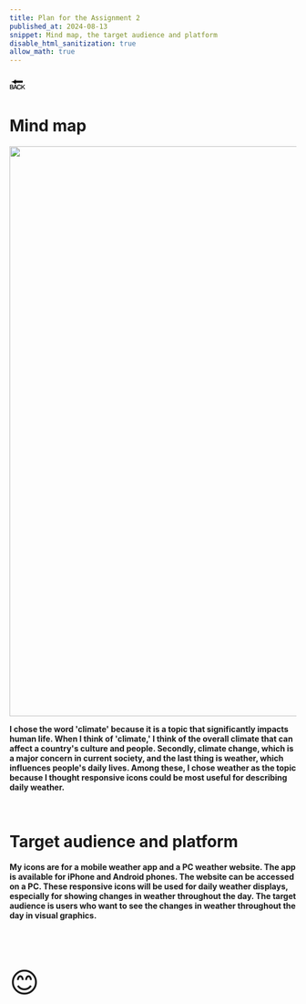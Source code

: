 ```yaml
---
title: Plan for the Assignment 2
published_at: 2024-08-13
snippet: Mind map, the target audience and platform
disable_html_sanitization: true
allow_math: true
---
```



<a href="https://julienoh000-dms1-blog-83.deno.dev/" style="text-decoration: none; color: black;"><span style="font-size: 30px;">🔙</span></a>


# Mind map


<img src="mindmap.jpg" width="800" height="1000">

**I chose the word 'climate' because it is a topic that significantly impacts human life. When I think of 'climate,' I think of the overall climate that can affect a country's culture and people. Secondly, climate change, which is a major concern in current society, and the last thing is weather, which influences people's daily lives. Among these, I chose weather as the topic because I thought responsive icons could be most useful for describing daily weather.**

<br>

# Target audience and platform

**My icons are for a mobile weather app and a PC weather website. The app is available for iPhone and Android phones. The website can be accessed on a PC. These responsive icons will be used for daily weather displays, especially for showing changes in weather throughout the day. The target audience is users who want to see the changes in weather throughout the day in visual graphics.**

<br>
<br>
<br>


<span style="font-size: 50px;">😊</span>